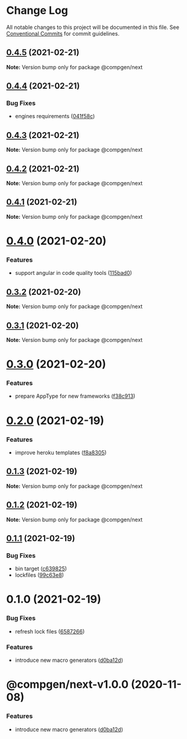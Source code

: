 # Change Log

All notable changes to this project will be documented in this file.
See [Conventional Commits](https://conventionalcommits.org) for commit guidelines.

## [0.4.5](https://github.com/developer239/compgen/compare/@compgen/next@0.4.4...@compgen/next@0.4.5) (2021-02-21)

**Note:** Version bump only for package @compgen/next





## [0.4.4](https://github.com/developer239/compgen/compare/@compgen/next@0.4.3...@compgen/next@0.4.4) (2021-02-21)


### Bug Fixes

* engines requirements ([041f58c](https://github.com/developer239/compgen/commit/041f58cffca7b9db89515ed7e2d77535750cedd6))





## [0.4.3](https://github.com/developer239/compgen/compare/@compgen/next@0.4.2...@compgen/next@0.4.3) (2021-02-21)

**Note:** Version bump only for package @compgen/next





## [0.4.2](https://github.com/developer239/compgen/compare/@compgen/next@0.4.1...@compgen/next@0.4.2) (2021-02-21)

**Note:** Version bump only for package @compgen/next





## [0.4.1](https://github.com/developer239/compgen/compare/@compgen/next@0.4.0...@compgen/next@0.4.1) (2021-02-21)

**Note:** Version bump only for package @compgen/next





# [0.4.0](https://github.com/developer239/compgen/compare/@compgen/next@0.3.2...@compgen/next@0.4.0) (2021-02-20)


### Features

* support angular in code quality tools ([115bad0](https://github.com/developer239/compgen/commit/115bad0e04e490152dcf57341ae2a3c6112f6e2d))





## [0.3.2](https://github.com/developer239/compgen/compare/@compgen/next@0.3.1...@compgen/next@0.3.2) (2021-02-20)

**Note:** Version bump only for package @compgen/next





## [0.3.1](https://github.com/developer239/compgen/compare/@compgen/next@0.3.0...@compgen/next@0.3.1) (2021-02-20)

**Note:** Version bump only for package @compgen/next





# [0.3.0](https://github.com/developer239/compgen/compare/@compgen/next@0.2.0...@compgen/next@0.3.0) (2021-02-20)


### Features

* prepare AppType for new frameworks ([f38c913](https://github.com/developer239/compgen/commit/f38c913f37d6e353648acab3393ac9678c245c30))





# [0.2.0](https://github.com/developer239/compgen/compare/@compgen/next@0.1.3...@compgen/next@0.2.0) (2021-02-19)


### Features

* improve heroku templates ([f8a8305](https://github.com/developer239/compgen/commit/f8a8305d029ed4562e7cf3878ef3d1b1285c42d7))





## [0.1.3](https://github.com/developer239/compgen/compare/@compgen/next@0.1.2...@compgen/next@0.1.3) (2021-02-19)

**Note:** Version bump only for package @compgen/next





## [0.1.2](https://github.com/developer239/compgen/compare/@compgen/next@0.1.1...@compgen/next@0.1.2) (2021-02-19)

**Note:** Version bump only for package @compgen/next





## [0.1.1](https://github.com/developer239/compgen/compare/@compgen/next@0.1.0...@compgen/next@0.1.1) (2021-02-19)


### Bug Fixes

* bin target ([c639825](https://github.com/developer239/compgen/commit/c639825f9c5c430880d33deeb648c9a087102fae))
* lockfiles ([99c63e8](https://github.com/developer239/compgen/commit/99c63e8f7192b2a8262f74e6f0fbd6943ebc1eb4))





# 0.1.0 (2021-02-19)


### Bug Fixes

* refresh lock files ([6587266](https://github.com/developer239/compgen/commit/658726677f8e29849ac47411a84a5569008fa3e0))


### Features

* introduce new macro generators ([d0ba12d](https://github.com/developer239/compgen/commit/d0ba12d99e495e77bc2645d1a61a59bde858ba8a))





# @compgen/next-v1.0.0 (2020-11-08)


### Features

* introduce new macro generators ([d0ba12d](https://github.com/developer239/compgen/commit/d0ba12d99e495e77bc2645d1a61a59bde858ba8a))
